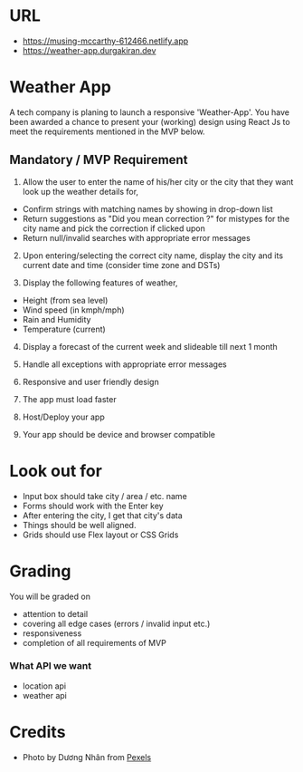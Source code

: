 # URL
- https://musing-mccarthy-612466.netlify.app
- https://weather-app.durgakiran.dev

# Weather App

A tech company is planing to launch a responsive 'Weather-App'. You have been awarded a chance to present your (working) design using React Js to meet the requirements mentioned in the MVP below.

## Mandatory / MVP Requirement

1. Allow the user to enter the name of his/her city or the city that they want look up the weather details for,

- Confirm strings with matching names by showing in drop-down list
- Return suggestions as "Did you mean correction ?" for mistypes for the city name and pick the correction if clicked upon
- Return null/invalid searches with appropriate error messages

2. Upon entering/selecting the correct city name, display the city and its current date and time (consider time zone and DSTs)

3. Display the following features of weather,

- Height (from sea level)
- Wind speed (in kmph/mph)
- Rain and Humidity
- Temperature (current)

4. Display a forecast of the current week and slideable till next 1 month

5. Handle all exceptions with appropriate error messages

6. Responsive and user friendly design

7. The app must load faster

8. Host/Deploy your app

9. Your app should be device and browser compatible

# Look out for

- Input box should take city / area / etc. name
- Forms should work with the Enter key
- After entering the city, I get that city's data
- Things should be well aligned.
- Grids should use Flex layout or CSS Grids

# Grading

You will be graded on

- attention to detail
- covering all edge cases (errors / invalid input etc.)
- responsiveness
- completion of all requirements of MVP



### What API we want
- location api
- weather api



# Credits
- Photo by Dương Nhân from [Pexels](https://www.pexels.com/photo/grayscale-photography-of-trees-1529881/)
